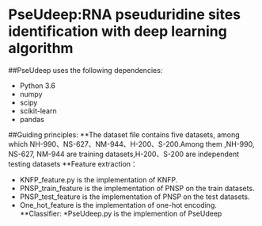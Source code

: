 # PseUdeep:RNA pseuduridine sites identification with deep learning algorithm
##PseUdeep uses the following dependencies:
   * Python 3.6
   * numpy
   * scipy
   * scikit-learn
   * pandas

##Guiding principles:
**The dataset file contains five datasets, among which NH-990、NS-627、NM-944、H-200、S-200.Among them ,NH-990, NS-627, NM-944 are training datasets,H-200、S-200 are independent testing datasets
**Feature extraction：
  * KNFP_feature.py is the implementation of KNFP.
  * PNSP_train_feature is the implementation of PNSP on the train datasets.
  * PNSP_test_feature is the implementation of PNSP on the test datasets.
  * One_hot_feature is the implementation of one-hot encoding.
**Classifier:
  *PseUdeep.py is the implemention of PseUdeep
